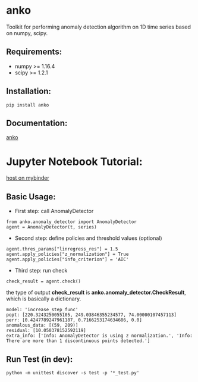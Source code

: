 # anko
Toolkit for performing anomaly detection algorithm on 1D time series based on numpy, scipy.

## Requirements:
* numpy >= 1.16.4
* scipy >= 1.2.1

## Installation:
```
pip install anko
```

## Documentation:
[anko](https://tanlin2013.github.io/anko/html/index.html)

# Jupyter Notebook Tutorial:
[host on mybinder](https://mybinder.org/v2/gh/tanlin2013/anko/master?filepath=anko_tutorial.ipynb)

## Basic Usage:
* First step: 
    call AnomalyDetector
```
from anko.anomaly_detector import AnomalyDetector
agent = AnomalyDetector(t, series)
```
* Second step: 
    define policies and threshold values (optional)
```
agent.thres_params["linregress_res"] = 1.5
agent.apply_policies["z_normalization"] = True
agent.apply_policies["info_criterion"] = 'AIC'
```
* Third step: 
    run check
```
check_result = agent.check()
```
the type of output **check_result** is **anko.anomaly_detector.CheckResult**, which is basically a dictionary.
```
model: 'increase_step_func'
popt: [220.3243250055105, 249.03846355234577, 74.00000107457113]
perr: [0.4247789247961187, 0.7166253174634686, 0.0]
anomalous_data: [(59, 209)]
residual: [10.050378152592119]
extra_info: ['Info: AnomalyDetector is using z normalization.', 'Info: There are more than 1 discontinuous points detected.']        
``` 

## Run Test (in dev):
```
python -m unittest discover -s test -p '*_test.py'
```